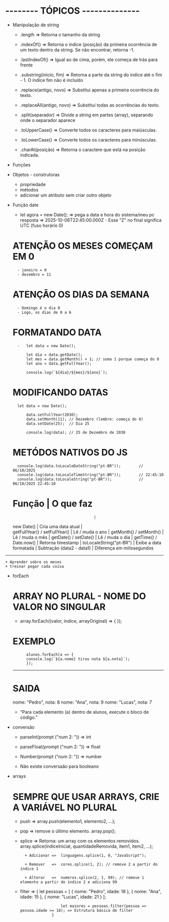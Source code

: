 # -------- TÓPICOS --------------

- Manipulação de string 

    + .length                       => Retorna o tamanho da string

    + .indexOf()                    => Retorna o índice (posição) da primeira ocorrência de um texto dentro da string. Se não encontrar, retorna -1.

    + .lastIndexOf()                => Igual ao de cima, porém, ele começa de trás para frente 

    + .substring(inicio, fim)       => Retorna a parte da string do indice até o fim - 1. O índice fim não é incluído

    + .replace(antigo, novo)        => Substitui apenas a primeira ocorrência do texto.

    + .replaceAll(antigo, novo)     => Substitui todas as ocorrências do texto.

    + .split(separador)             => Divide a string em partes (array), separando onde o separador aparece

    + .toUpperCase()                => Converte todos os caracteres para maiúsculas.

    + .toLowerCase()                => Converte todos os caracteres para minúsculas.

    + .charAt(posição)              => Retorna o caractere que está na posição indicada.


- Funções 


- Objetos - construtoras 

    + propriedade
    + métodos 
    + adicionar um atributo sem criar outro objeto 


- Função date 

    + let agora = new Date(); => pega a data e hora do sistema/meu pc
        resposta => 2025-10-06T22:45:00.000Z 
            - Esse "Z" no final significa UTC (fuso horário 0)


    # ATENÇÃO OS MESES COMEÇAM EM 0
        - janeiro = 0
        - dezembro = 11 


    # ATENÇÃO OS DIAS DA SEMANA 
        - Domingo é o dia 0 
        - Logo, os dias de 0 a 6 


    # FORMATANDO DATA

        -   let data = new Date();

            let dia = data.getDate();
            let mes = data.getMonth() + 1; // soma 1 porque começa do 0
            let ano = data.getFullYear();

            console.log(`${dia}/${mes}/${ano}`);


    # MODIFICANDO DATAS
    
        let data = new Date();

            data.setFullYear(2030);
            data.setMonth(11); // Dezembro (lembre: começa do 0)
            data.setDate(25);  // Dia 25

            console.log(data); // 25 de Dezembro de 2030


    # METÓDOS NATIVOS DO JS 

        console.log(data.toLocaleDateString("pt-BR"));        // 06/10/2025
        console.log(data.toLocaleTimeString("pt-BR"));        // 22:45:10
        console.log(data.toLocaleString("pt-BR"));            // 06/10/2025 22:45:10


    # Função	                          |        O que faz
                                          |      
    new Date()	                          |     Cria uma data atual
                                          |          
    getFullYear() / setFullYear()	      |     Lê / muda o ano
                                          |
    getMonth() / setMonth()               |    Lê / muda o mês
                                          |
    getDate() / setDate()	              |     Lê / muda o dia
                                          |
    getTime() / Date.now()	              |     Retorna timestamp
                                          |
    toLocaleString("pt-BR")	              |     Exibe a data formatada
                                          |
    Subtração (data2 - data1)	          |     Diferença em milissegundos
--------------------------------------------------------------------------

    + Aprender sobre os meses 
    + treinar pegar cada coisa 


- forEach 
    # ARRAY NO PLURAL - NOME DO VALOR NO SINGULAR 

    + array.forEach((valor, índice, arrayOriginal) => {
       });

    # EXEMPLO 

            alunos.forEach(a => {
            console.log(`${a.nome} tirou nota ${a.nota}`);
            });

    -----------------------------------------------------

    # SAIDA 
    
    nome: "Pedro", nota: 8
    nome: "Ana", nota: 9
    nome: "Lucas", nota: 7


    + “Para cada elemento (a) dentro de alunos, execute o bloco de código.”



- conversão

    + parseInt(prompt ("num 2: ")) => int 

    + parseFloat(prompt ("num 2: ")) => float 

    + Number(prompt ("num 2: ")) => number

    + Não existe conversaão para booleano


- arrays 
    # SEMPRE QUE USAR ARRAYS, CRIE A VARIÁVEL NO PLURAL 

    + push          => array.push(elemento1, elemento2, ...); 

    + pop           => remove o último elemento. array.pop();

    + splice        => Retorna: um array com os elementos removidos. array.splice(índiceInicial, quantidadeRemovida, item1, item2, ...);

            + Adicionar =>  linguagens.splice(1, 0, "JavaScript");

            + Remover   =>  cores.splice(1, 2); // remove 2 a partir do índice 1

            + Alterar   =>  numeros.splice(2, 1, 99); // remove 1 elemento a partir do índice 2 e adiciona 99

    + filter        => {
                            let pessoas = [
                            { nome: "Pedro", idade: 18 },
                            { nome: "Ana", idade: 15 },
                            { nome: "Lucas", idade: 21 }
                            ];

                            let maiores = pessoas.filter(pessoa => pessoa.idade >= 18); => Estrutura básica de filter
                        }

